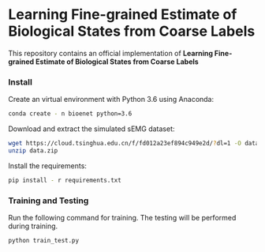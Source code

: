 # Learning Fine-grained Estimate of Biological States from Coarse Labels

This repository contains an official implementation of **Learning Fine-grained Estimate of Biological States from Coarse Labels**

### Install
Create an virtual environment with Python 3.6 using Anaconda:
```bash
conda create - n bioenet python=3.6
```

Download and extract the simulated sEMG dataset:
```bash
wget https://cloud.tsinghua.edu.cn/f/fd012a23ef894c949e2d/?dl=1 -O data.zip
unzip data.zip
```

Install the requirements:
```bash
pip install - r requirements.txt
```

### Training and Testing
Run the following command for training. The testing will be performed during training.
```bash
python train_test.py
```

